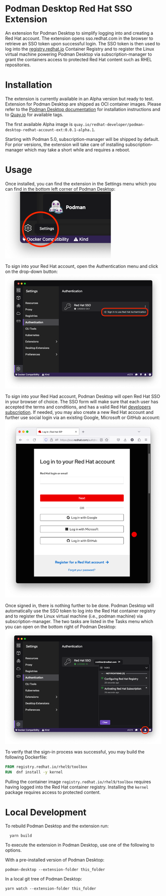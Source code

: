 # Podman Desktop Red Hat SSO Extension

An extension for Podman Desktop to simplify logging into and creating a Red Hat account.  The extension opens sso.redhat.com in the browser to retrieve an SSO token upon successful login.  The SSO token is then used to log into the [registry.redhat.io](https://catalog.redhat.com/) Container Registry and to register the Linux virtual machine powering Podman Desktop via subscription-manager to grant the containers access to protected Red Hat content such as RHEL repositories.

# Installation

The extension is currently available in an Alpha version but ready to test.  Extension for Podman Desktop are shipped as OCI container images.  Please refer to the [Podman Desktop documentation](https://podman-desktop.io/docs/extensions/install) for installation instructions and to [Quay.io](https://quay.io/repository/redhat-developer/podman-desktop-redhat-account-ext?tab=tags) for available tags.

The first available Alpha image is `quay.io/redhat-developer/podman-desktop-redhat-account-ext:0.0.1-alpha.1`.

Starting with Podman 5.0, subscription-manager will be shipped by default.  For prior versions, the extension will take care of installing subscription-manager which may take a short while and requires a reboot.

# Usage

Once installed, you can find the extension in the Settings menu which you can find in the bottom left corner of Podman Desktop:
![image](https://raw.githubusercontent.com/redhat-developer/podman-desktop-redhat-account-ext/v0.0.2-alpha.1/screenshots/settings.png)

To sign into your Red Hat account, open the Authentication menu and click on the drop-down button:
![image](https://raw.githubusercontent.com/redhat-developer/podman-desktop-redhat-account-ext/v0.0.2-alpha.1/screenshots/authentication-menu.png)

To sign into your Red Had account, Podman Desktop will open Red Hat SSO in your browser of choice.  The SSO form will make sure that each user has accepted the terms and conditions, and has a valid Red Hat [developers subscription](https://developers.redhat.com/about?source=sso). If needed, you may also create a new Red Hat account and further use social login via an existing Google, Microsoft or GitHub account:
![image](https://raw.githubusercontent.com/redhat-developer/podman-desktop-redhat-account-ext/v0.0.2-alpha.1/screenshots/sso.png)

Once signed in, there is nothing further to be done. Podman Desktop will automatically use the SSO token to log into the Red Hat container registry and to register the Linux virtual machine (i.e., podman machine) via subscription-manager. The two tasks are listed in the Tasks menu which you can open on the bottom right of Podman Desktop:
![image](https://raw.githubusercontent.com/redhat-developer/podman-desktop-redhat-account-ext/v0.0.2-alpha.1/screenshots/tasks.png)

To verify that the sign-in process was successful, you may build the following Dockerfile:
```Dockerfile
FROM registry.redhat.io/rhel9/toolbox
RUN  dnf install -y kernel
````

Pulling the container image `registry.redhat.io/rhel9/toolbox` requires having logged into the Red Hat container registry.  Installing the `kernel` package requires access to protected content.

# Local Development

To rebuild Podman Desktop and the extension run:

```shell
  yarn build
```

To execute the extension in Podman Desktop, use one of the following to options.

With a pre-installed version of Podman Desktop:
```shell
podman-desktop --extension-folder this_folder
```

In a local git tree of Podman Desktop:
```shell
yarn watch --extension-folder this_folder
```